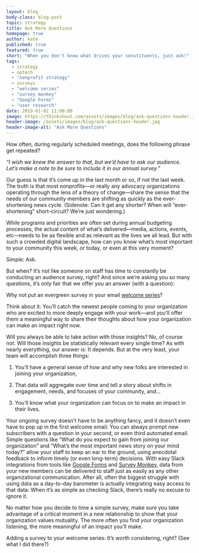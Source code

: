 ```yaml
---
layout: blog
body-class: blog-post
topic: strategy
title: Ask More Questions
homepage: true
author: kate
published: true
featured: true
short: "When you don't know what drives your constituents, just ask!"
tags:
  - strategy
  - nptech
  - "nonprofit strategy"
  - surveys
  - "welcome series"
  - "survey monkey"
  - "Google Forms"
  - "user research"
date: 2019-01-02 11:00:00
image: https://thinkshout.com/assets/images/blog/ask-questions-header.jpg
header-image: /assets/images/blog/ask-questions-header.jpg
header-image-alt: "Ask More Questions"
---
```

How often, during regularly scheduled meetings, does the following phrase get repeated?

_“I wish we knew the answer to that, but we’d have to ask our audience. Let’s make a note to be sure to include it in our annual survey.”_

Our guess is that it’s come up in the last month or so, if not the last week. The truth is that most nonprofits—or really any advocacy organizations operating through the lens of a theory of change—share the sense that the needs of our community members are shifting as quickly as the ever-shortening news cycle. (Sidenote: Can it get any shorter? When will “ever-shortening” short-circuit? We’re just wondering.)

While programs and priorities are often set during annual budgeting processes, the actual content of what’s delivered—media, actions, events, etc—needs to be as flexible and as relevant as the lives we all lead. But with such a crowded digital landscape, how can you know what’s most important to your community this week, or today, or even at this very moment?

Simple: Ask.

But when? It’s not like someone on staff has time to constantly be conducting an audience survey, right? And since we’re asking you so many questions, it’s only fair that we offer you an answer (with a question):

Why not put an evergreen survey in your email [welcome series](https://www.nonprofitmarketingguide.com/blog/2017/06/22/greetings-39-ideas-to-help-you-rock-your-nonprofit-email-welcome-series/)?

Think about it: You’ll catch the newest people coming to your organization who are excited to more deeply engage with your work—and you’ll offer them a meaningful way to share their thoughts about how your organization can make an impact right now.

Will you always be able to take action with those insights? No, of course not. Will those insights be statistically relevant every single time? As with nearly everything, our answer is: It depends. But at the very least, your team will accomplish three things:

1. You’ll have a general sense of how and why new folks are interested in joining your organization,

2. That data will aggregate over time and tell a story about shifts in engagement, needs, and focuses of your community, and...

3. You’ll know what your organization can focus on to make an impact in their lives.

Your ongoing survey doesn’t have to be anything fancy, and it doesn’t even have to pop up in the first welcome email: You can always prompt new subscribers with a question in your second, or even third automated email. Simple questions like “What do you expect to gain from joining our organization” and “What’s the most important news story on your mind today?” allow your staff to keep an ear to the ground, using anecdotal feedback to inform timely (or even long-term) decisions. With easy Slack integrations from tools like [Google Forms](https://zapier.com/apps/google-forms/integrations/slack) and [Survey Monkey](https://help.surveymonkey.com/articles/en_US/kb/Slack-Integration), data from your new members can be delivered to staff just as easily as any other organizational communication. After all, often the biggest struggle with using data as a day-to-day barometer is actually integrating easy access to that data: When it’s as simple as checking Slack, there’s really no excuse to ignore it.

No matter how you decide to time a simple survey, make sure you take advantage of a critical moment in a new relationship to show that your organization values mutuality. The more often you find your organization listening, the more meaningful of an impact you’ll make.

Adding a survey to your welcome series: It’s worth considering, right? (See what I did there?)
